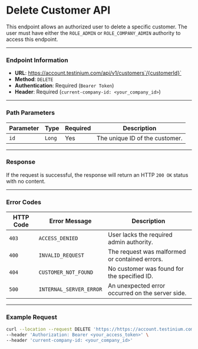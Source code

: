 # Delete Customer API

This endpoint allows an authorized user to delete a specific customer. The user must have either the `ROLE_ADMIN` or `ROLE_COMPANY_ADMIN` authority to access this endpoint.

***

### Endpoint Information

* **URL**: https://account.testinium.com/api/v1/customers`/{customerId}`
* **Method**: `DELETE`
* **Authentication**: Required (`Bearer Token`)
* **Header**: Required (`current-company-id: <your_company_id>`)

***

### Path Parameters

| Parameter | Type   | Required | Description                    |
| --------- | ------ | -------- | ------------------------------ |
| `id`      | `Long` | Yes      | The unique ID of the customer. |

***

### Response

If the request is successful, the response will return an HTTP `200 OK` status with no content.

***

### Error Codes

| HTTP Code | Error Message           | Description                                      |
| --------- | ----------------------- | ------------------------------------------------ |
| `403`     | `ACCESS_DENIED`         | User lacks the required admin authority.         |
| `400`     | `INVALID_REQUEST`       | The request was malformed or contained errors.   |
| `404`     | `CUSTOMER_NOT_FOUND`    | No customer was found for the specified ID.      |
| `500`     | `INTERNAL_SERVER_ERROR` | An unexpected error occurred on the server side. |

***

### Example Request

```bash
curl --location --request DELETE 'https://https://account.testinium.com/api/v1/customers/{customerId}' \
--header 'Authorization: Bearer <your_access_token>' \
--header 'current-company-id: <your_company_id>'
```
